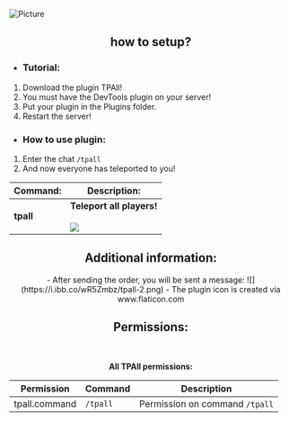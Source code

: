 ![Picture](https://i.ibb.co/RTR6jhP/20200612-131039.jpg)

<div align="center">
<h2>how to setup?</h2>
</div>

 - <h3>Tutorial:</h3>
 1. Download the plugin TPAll!
 2. You must have the DevTools plugin on your server!
 3. Put your plugin in the Plugins folder.
 4. Restart the server!

- <h3>How to use plugin:</h3>
1. Enter the chat `/tpall`
2. And now everyone has teleported to you!

<div align="center">

| Command: | Description: |
| --- | --- |
| **tpall** | **Teleport all players!**<br><br>![](https://i.ibb.co/WHzJxHn/tpall.png) |

<div align="center">
<h2>Additional information:</h2>
</div>
- After sending the order, you will be sent a message:
![](https://i.ibb.co/wR5Zmbz/tpall-2.png)
- The plugin icon is created via www.flaticon.com

##  Permissions:  
  
<br>  
  
**All TPAll permissions:**  
  
  
  
| Permission | Command | Description |  
| --- | --- | --- |  
| tpall.command | `/tpall` | Permission on command `/tpall` |  

<div align="center">

